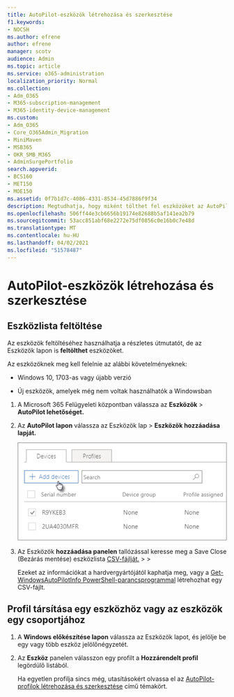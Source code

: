 ```yaml
---
title: AutoPilot-eszközök létrehozása és szerkesztése
f1.keywords:
- NOCSH
ms.author: efrene
author: efrene
manager: scotv
audience: Admin
ms.topic: article
ms.service: o365-administration
localization_priority: Normal
ms.collection:
- Adm_O365
- M365-subscription-management
- M365-identity-device-management
ms.custom:
- Adm_O365
- Core_O365Admin_Migration
- MiniMaven
- MSB365
- OKR_SMB_M365
- AdminSurgePortfolio
search.appverid:
- BCS160
- MET150
- MOE150
ms.assetid: 0f7b1d7c-4086-4331-8534-45d7886f9f34
description: Megtudhatja, hogy miként tölthet fel eszközöket az AutoPilottal a Microsoft 365 Business Premiumban. A profilokat hozzárendelheti egy eszközhöz vagy eszközcsoporthoz.
ms.openlocfilehash: 506ff44e3cb6656b19174e82688b5af141ea2b79
ms.sourcegitcommit: 53acc851abf68e2272e75df0856c0e16b0c7e48d
ms.translationtype: MT
ms.contentlocale: hu-HU
ms.lasthandoff: 04/02/2021
ms.locfileid: "51578487"
---
```

# <a name="create-and-edit-autopilot-devices"></a>AutoPilot-eszközök létrehozása és szerkesztése

## <a name="upload-a-list-of-devices"></a>Eszközlista feltöltése

Az eszközök [](add-autopilot-devices-and-profile.md) feltöltéséhez használhatja a részletes útmutatót, de az Eszközök lapon is **feltölthet** eszközöket. 
  
Az eszközöknek meg kell felelnie az alábbi követelményeknek:
  
- Windows 10, 1703-as vagy újabb verzió
    
- Új eszközök, amelyek még nem voltak használhatók a Windowsban

1. A Microsoft 365 Felügyeleti központban válassza az **Eszközök** \> **AutoPilot lehetőséget.**
  
2. Az **AutoPilot lapon** válassza  az Eszközök lap \> **Eszközök hozzáadása lapját.**
    
    ![In the Devices tab, choose Add devices.](../media/6ba81e22-c873-40ad-8a72-ce64d15ea6ba.png)
  
3. Az Eszközök **hozzáadása panelen** tallózással keresse meg a Save Close (Bezárás mentése) eszközlista [CSV-fájlját.](../admin/misc/device-list.md) \>  \> 
    
    Ezeket az információkat a hardvergyártójától kaphatja meg, vagy a [Get-WindowsAutoPilotInfo PowerShell-parancsprogrammal](https://www.powershellgallery.com/packages/Get-WindowsAutoPilotInfo) létrehozhat egy CSV-fájlt. 
    
## <a name="assign-a-profile-to-a-device-or-a-group-of-devices"></a>Profil társítása egy eszközhöz vagy az eszközök egy csoportjához

1. A **Windows előkészítése lapon**  válassza az Eszközök lapot, és jelölje be egy vagy több eszköz jelölőnégyzetét. 
    
2. Az **Eszköz** panelen válasszon egy profilt a **Hozzárendelt profil** legördülő listából. 
    
    Ha egyetlen profilja sincs még, utasításokért olvassa el az [AutoPilot-profilok létrehozása és szerkesztése](create-and-edit-autopilot-profiles.md) című témakört. 
